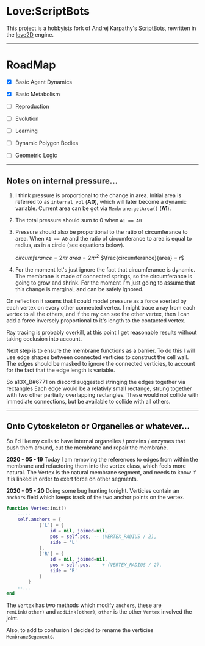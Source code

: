 # Love:ScriptBots

This project is a hobbyists fork of Andrej Karpathy's [ScriptBots], rewritten
in the [love2D] engine.

--------------------------------------------------------------------------------

# RoadMap

* [x] Basic Agent Dynamics
* [x] Basic Metabolism
* [ ] Reproduction
* [ ] Evolution
* [ ] Learning

* [ ] Dynamic Polygon Bodies
* [ ] Geometric Logic

[ScriptBots]:(https://github.com/Ramblurr/scriptbots)
[love2d]:(https://love2d.org/)

--------------------------------------------------------------------------------

## Notes on internal pressure...

1. I think pressure is proportional to the change in area. Initial area is
   referred to as `internal_vol` (**A0**), which will later become a dynamic
   variable. Current area can be got via `Membrane:getArea()` (**A1**).

2. The total pressure should sum to 0 when `A1 == A0`

3. Pressure should also be proportional to the ratio of circumferance to area.
   When `A1 == A0` and the ratio of circumferance to area is equal to radius,
   as in a circle (see equations below).

   $circumferance = 2\pi{}r$
   $area = 2\pi{}r^2$
   $\frac{circumferance}{area}  = r$

4. For the moment let's just ignore the fact that circumferance is dynamic. The
   membrane is made of connected springs, so the circumferance is going to grow
   and shrink. For the moment I'm just going to assume that this change is
   marginal, and can be safely ignored.

On reflection it seams that I could model pressure as a force exerted by each
vertex on every other connected vertex. I might trace a ray from each vertex to
all the others, and if the ray can see the other vertex, then I can add a force
inversely proportional to it's length to the contacted vertex.

Ray tracing is probably overkill, at this point I get reasonable results without
taking occlusion into account.

Next step is to ensure the membrane functions as a barrier. To do this I will
use edge shapes between connected verticies to construct the cell wall. The
edges should be masked to ignore the connected verticies, to account for the
fact that the edge length is variable.

So a13X_B#6771 on discord suggested stringing the edges together via rectangles
Each edge would be a relativly small rectange, strung together with two other
partially overlapping rectangles. These would not collide with immediate
connections, but be available to collide with all others.

--------------------------------------------------------------------------------

## Onto Cytoskeleton or Organelles or whatever...

So I'd like my cells to have internal organelles / proteins / enzymes that push
them around, cut the membrane and repair the membrane.


**2020 - 05 - 19**
Today I am removing the references to edges from within the membrane and
refactoring them into the vertex class, which feels more natural. The Vertex is
the natural membrane segment, and needs to know if it is linked in order to exert
force on other segments.


**2020 - 05 - 20**
Doing some bug hunting tonight. Verticies contain an `anchors` field which keeps
track of the two anchor points on the vertex.

```lua
function Vertex:init()
    --...
    self.anchors = {
            ['L'] = {
                id = nil, joined=nil,
                pos = self.pos, -- (VERTEX_RADIUS / 2),
                side = 'L'
            },
            ['R'] = {
                id = nil, joined=nil,
                pos = self.pos, -- + (VERTEX_RADIUS / 2),
                side = 'R'
            }
        }
    --...
end

```
The `Vertex` has two methods which modify `anchors`, these are `remLink(other)`
and `addLink(other)`, `other` is the other `Vertex` involved the joint.

Also, to add to confusion I decided to rename the verticies `MembraneSegement`s.
